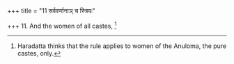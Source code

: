 +++
title = "11 सर्ववर्णानाञ् च स्त्रियः"

+++
11. And the women of all castes, [^10] 


[^10]:  Haradatta thinks that the rule applies to women of the Anuloma, the pure castes, only.
